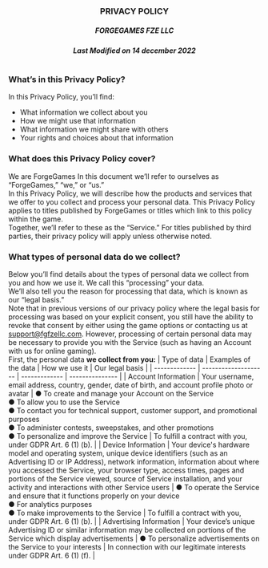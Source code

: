 ### <p align="center">PRIVACY POLICY</p>
##### <p align="center">FORGEGAMES FZE LLC</p>
##### <p align="center">Last Modified on 14 december 2022</p>
# 
### What’s in this Privacy Policy? 
In this Privacy Policy, you’ll find:
* What information we collect about you
*	How we might use that information
*	What information we might share with others
*	Your rights and choices about that information

### What does this Privacy Policy cover?
We are ForgeGames In this document we’ll refer to ourselves as “ForgeGames,” “we,” or “us.”  
In this Privacy Policy, we will describe how the products and services that we offer to you collect and process your personal data. This Privacy Policy applies to titles published by  ForgeGames or titles which link to this policy within the game.  
Together, we’ll refer to these as the “Service.” For titles published by third parties, their privacy policy will apply unless otherwise noted.  

### What types of personal data do we collect?
Below you’ll find details about the types of personal data we collect from you and how we use it. We call this “processing” your data.  
We’ll also tell you the reason for processing that data, which is known as our “legal basis.”  
Note that in previous versions of our privacy policy where the legal basis for processing was based on your explicit consent, you still have the ability to revoke that consent by either using the game options or contacting us at support@fgfzellc.com. However, processing of certain personal data may be necessary to provide you with the Service (such as having an Account with us for online gaming).  
First, the personal data **we collect from you:**
| Type of data  | Examples of the data | How we use it | Our legal basis |
| ------------- | -------------------- | ------------- | --------------- |
| Account Information | Your username, email address, country, gender, date of birth, and account profile photo or avatar | ●	To create and manage your Account on the Service <br/>● To allow you to use the Service <br/>●	To contact you for technical support, customer support, and promotional purposes <br/>●	To administer contests, sweepstakes, and other promotions <br/>● To personalize and improve the Service | To fulfill a contract with you, under GDPR Art. 6 (1) (b). |
| Device Information | Your device's hardware model and operating system, unique device identifiers (such as an Advertising ID or IP Address), network information, information about where you accessed the Service, your browser type, access times, pages and portions of the Service viewed, source of Service installation, and your activity and interactions with other Service users | ●	To operate the Service and ensure that it functions properly on your device <br/>● For analytics purposes<br/>● To make improvements to the Service | To fulfill a contract with you, under GDPR Art. 6 (1) (b). |
| Advertising Information | Your device’s unique Advertising ID or similar information may be collected on portions of the Service which display advertisements | ● To personalize advertisements on the Service to your interests | In connection with our legitimate interests under GDPR Art. 6 (1) (f). |
